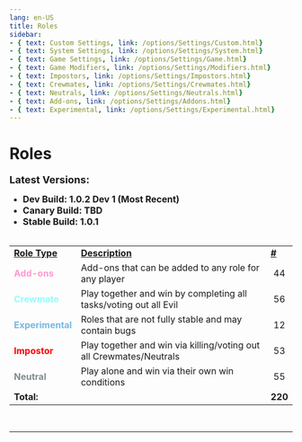 ```yaml
---
lang: en-US
title: Roles
sidebar:
- { text: Custom Settings, link: /options/Settings/Custom.html}
- { text: System Settings, link: /options/Settings/System.html}
- { text: Game Settings, link: /options/Settings/Game.html}
- { text: Game Modifiers, link: /options/Settings/Modifiers.html}
- { text: Impostors, link: /options/Settings/Impostors.html}
- { text: Crewmates, link: /options/Settings/Crewmates.html} 
- { text: Neutrals, link: /options/Settings/Neutrals.html}
- { text: Add-ons, link: /options/Settings/Addons.html}
- { text: Experimental, link: /options/Settings/Experimental.html}
---
```


# Roles

<font size=4em><b>Latest Versions:</b></font><br>
- <font size=3em><b>Dev Build: 1.0.2 Dev 1 (Most Recent)</b></font><br>
- <font size=3em><b>Canary Build: TBD</b></font><br>
- <font size=3em><b>Stable Build: 1.0.1</b></font><br><br>

<table>
<tr>
<td><b><u>Role Type</u></b></td>
<td><b><u>Description</u></b></td>
<td><b><u>#</u></b></td>
</tr>

<tr>
<td><font color=#ff9ace><b>Add-ons</b></font></td>
<td>Add-ons that can be added to any role for any player</td>
<td align="center">44</td>
</tr>

<tr>
<td><font color=#8cffff><b>Crewmate</b></font> </td>
<td>Play together and win by completing all tasks/voting out all Evil</td>
<td align="center">56</td>
</tr>

<tr>
<td><font color=#76b8e0><b>Experimental</b></font></td>
<td>Roles that are not fully stable and may contain bugs</td>
<td align="center">12</td>
</tr>

<tr>
<td><font color=red><b>Impostor</b></font></td>
<td>Play together and win via killing/voting out all Crewmates/Neutrals</td>
<td align="center">53</td>
</tr>

<tr>
<td><font color=#7c8c8d><b>Neutral</b></font></td>
<td>Play alone and win via their own win conditions</td>
<td align="center">55</td>
</tr>

<tr>
<td colspan=2><b>Total:</b></td>
<td align="center"><b>220</b></td>
</tr>
</table>
<br>

---